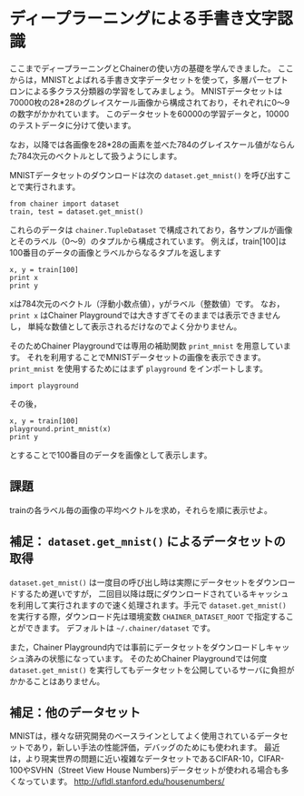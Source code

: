 # ディープラーニングによる手書き文字認識

ここまでディープラーニングとChainerの使い方の基礎を学んできました。
ここからは，MNISTとよばれる手書き文字データセットを使って，多層パーセプトロンによる多クラス分類器の学習をしてみましょう。
MNISTデータセットは70000枚の28*28のグレイスケール画像から構成されており，それぞれに0〜9の数字がかかれています。
このデータセットを60000の学習データと，10000のテストデータに分けて使います。

なお，以降では各画像を28*28の画素を並べた784のグレイスケール値がならんた784次元のベクトルとして扱うようにします。

MNISTデータセットのダウンロードは次の `dataset.get_mnist()` を呼び出すことで実行されます。

```
from chainer import dataset
train, test = dataset.get_mnist()
```

これらのデータは `chainer.TupleDataset` で構成されており，各サンプルが画像とそのラベル（0〜9）のタプルから構成されています。
例えば，train[100]は100番目のデータの画像とラベルからなるタプルを返します

```
x, y = train[100]
print x
print y
```

xは784次元のベクトル（浮動小数点値），yがラベル（整数値）です。
なお， `print x` はChainer Playgroundでは大きすぎてそのままでは表示できませんし，
単純な数値として表示されるだけなのでよく分かりません。

そのためChainer Playgroundでは専用の補助関数 `print_mnist` を用意しています。
それを利用することでMNISTデータセットの画像を表示できます。
`print_mnist` を使用するためにはまず `playground` をインポートします。

```
import playground
```

その後，

```
x, y = train[100]
playground.print_mnist(x)
print y
```

とすることで100番目のデータを画像として表示します。

## 課題

trainの各ラベル毎の画像の平均ベクトルを求め，それらを順に表示せよ。

## 補足： `dataset.get_mnist()` によるデータセットの取得

`dataset.get_mnist()` は一度目の呼び出し時は実際にデータセットをダウンロードするため遅いですが，
二回目以降は既にダウンロードされているキャッシュを利用して実行されますので速く処理されます。手元で `dataset.get_mnist()` を実行する際，ダウンロード先は環境変数
`CHAINER_DATASET_ROOT` で指定することができます。
デフォルトは `~/.chainer/dataset` です。

また，Chainer Playground内では事前にデータセットをダウンロードしキャッシュ済みの状態になっています。
そのためChainer Playgroundでは何度 `dataset.get_mnist()` を実行してもデータセットを公開しているサーバに負担がかかることはありません。

## 補足：他のデータセット

MNISTは，様々な研究開発のベースラインとしてよく使用されているデータセットであり，新しい手法の性能評価，デバッグのためにも使われます。
最近は，より現実世界の問題に近い複雑なデータセットであるCIFAR-10，CIFAR-100やSVHN（Street View House Numbers)データセットが使われる場合も多くなっています。
http://ufldl.stanford.edu/housenumbers/
